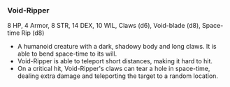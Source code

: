 ### Void-Ripper

8 HP, 4 Armor, 8 STR, 14 DEX, 10 WIL, Claws (d6), Void-blade (d8), Space-time Rip (d8)

- A humanoid creature with a dark, shadowy body and long claws. It is able to bend space-time to its will.
- Void-Ripper is able to teleport short distances, making it hard to hit.
- On a critical hit, Void-Ripper's claws can tear a hole in space-time, dealing extra damage and teleporting the target to a random location.

